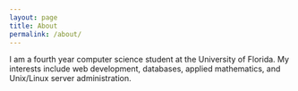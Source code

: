 ```yaml
---
layout: page
title: About
permalink: /about/
---
```


I am a fourth year computer science student at the University of Florida. My
interests include web development, databases, applied mathematics, and
Unix/Linux server administration.
